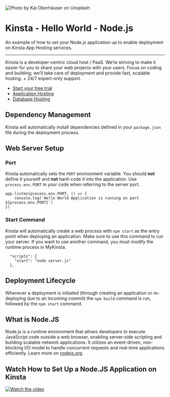 ![Photo by Kai Oberhäuser on Unsplash](https://user-images.githubusercontent.com/2342458/202705788-d221f036-ce6b-45eb-b64e-d9f308d9b406.png)

# Kinsta - Hello World - Node.js
An example of how to set your Node.js application up to enable deployment on Kinsta App Hosting services.

---
Kinsta is a developer-centric cloud host / PaaS. We’re striving to make it easier for you to share your web projects with your users. Focus on coding and building; we’ll take care of deployment and provide fast, scalable hosting. + 24/7 expert-only support.

- [Start your free trial](https://kinsta.com/signup/?product_type=app-db)
- [Application Hosting](https://kinsta.com/application-hosting)
- [Database Hosting](https://kinsta.com/database-hosting)

## Dependency Management
Kinsta will automatically install dependencies defined in your `package.json` file during the deployment process.

## Web Server Setup

### Port
Kinsta automatically sets the `PORT` environment variable. You should **not** define it yourself and **not** hard-code it into the application. Use `process.env.PORT` in your code when referring to the server port. 

```
app.listen(process.env.PORT, () => {
    console.log(`Hello World Application is running on port ${process.env.PORT}`)
})
```

### Start Command
Kinsta will automatically create a web process with `npm start` as the entry point when deploying an application. Make sure to use this command to run your server. If you want to use another command, you must modify the runtime process in MyKinsta.

```
  "scripts": {
    "start": "node server.js"
  },
```

## Deployment Lifecycle
Whenever a deployment is initiated (through creating an application or re-deploying due to an incoming commit) the `npm build` command is run, followed by the `npm start` command.  

## What is Node.JS
Node.js is a runtime environment that allows developers to execute JavaScript code outside a web browser, enabling server-side scripting and building scalable network applications. It utilizes an event-driven, non-blocking I/O model to handle concurrent requests and real-time applications efficiently. Learn more on [nodejs.org](https://nodejs.org).

## Watch How to Set Up a Node.JS Application on Kinsta
[![Watch the video](https://img.youtube.com/vi/JBbyMn7dNys/maxresdefault.jpg)](https://www.youtube.com/watch?v=JBbyMn7dNys)
